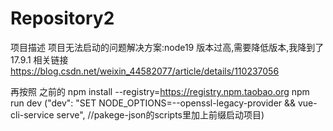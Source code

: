 # Repository2
项目描述
项目无法启动的问题解决方案:node19 版本过高,需要降低版本,我降到了17.9.1
相关链接
https://blog.csdn.net/weixin_44582077/article/details/110237056

再按照 之前的
npm install --registry=https://registry.npm.taobao.org
npm run dev ("dev": "SET NODE_OPTIONS=--openssl-legacy-provider && vue-cli-service serve", //pakege-json的scripts里加上前缀启动项目)
